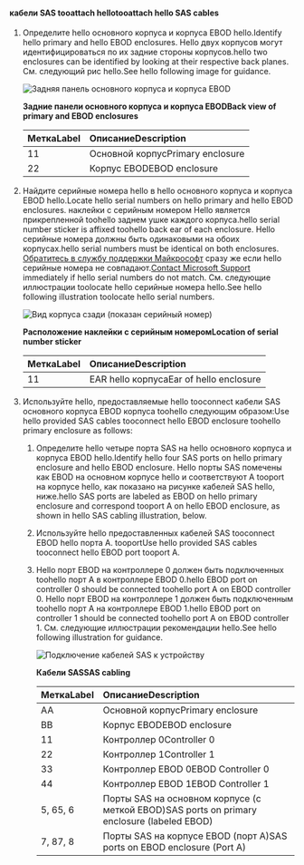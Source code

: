 <!--author=alkohli last changed:02/22/16-->

#### <a name="tooattach-hello-sas-cables"></a><span data-ttu-id="2235b-101">кабели SAS tooattach hello</span><span class="sxs-lookup"><span data-stu-id="2235b-101">tooattach hello SAS cables</span></span>
1. <span data-ttu-id="2235b-102">Определите hello основного корпуса и корпуса EBOD hello.</span><span class="sxs-lookup"><span data-stu-id="2235b-102">Identify hello primary and hello EBOD enclosures.</span></span> <span data-ttu-id="2235b-103">Hello двух корпусов могут идентифицироваться по их задние стороны корпусов.</span><span class="sxs-lookup"><span data-stu-id="2235b-103">hello two enclosures can be identified by looking at their respective back planes.</span></span> <span data-ttu-id="2235b-104">См. следующий рис hello.</span><span class="sxs-lookup"><span data-stu-id="2235b-104">See hello following image for guidance.</span></span> 
   
    ![Задняя панель основного корпуса и корпуса EBOD](./media/storsimple-sas-cable-8600/HCSBackplaneofprimaryandEBODenclosure.png)
   
    <span data-ttu-id="2235b-106">**Задние панели основного корпуса и корпуса EBOD**</span><span class="sxs-lookup"><span data-stu-id="2235b-106">**Back view of primary and EBOD enclosures**</span></span>
   
   | <span data-ttu-id="2235b-107">Метка</span><span class="sxs-lookup"><span data-stu-id="2235b-107">Label</span></span> | <span data-ttu-id="2235b-108">Описание</span><span class="sxs-lookup"><span data-stu-id="2235b-108">Description</span></span> |
   |:--- |:--- |
   | <span data-ttu-id="2235b-109">1</span><span class="sxs-lookup"><span data-stu-id="2235b-109">1</span></span> |<span data-ttu-id="2235b-110">Основной корпус</span><span class="sxs-lookup"><span data-stu-id="2235b-110">Primary enclosure</span></span> |
   | <span data-ttu-id="2235b-111">2</span><span class="sxs-lookup"><span data-stu-id="2235b-111">2</span></span> |<span data-ttu-id="2235b-112">Корпус EBOD</span><span class="sxs-lookup"><span data-stu-id="2235b-112">EBOD enclosure</span></span> |
2. <span data-ttu-id="2235b-113">Найдите серийные номера hello в hello основного корпуса и корпуса EBOD hello.</span><span class="sxs-lookup"><span data-stu-id="2235b-113">Locate hello serial numbers on hello primary and hello EBOD enclosures.</span></span> <span data-ttu-id="2235b-114">наклейки с серийным номером Hello является прикрепленной toohello заднем ушке каждого корпуса.</span><span class="sxs-lookup"><span data-stu-id="2235b-114">hello serial number sticker is affixed toohello back ear of each enclosure.</span></span> <span data-ttu-id="2235b-115">Hello серийные номера должны быть одинаковыми на обоих корпусах.</span><span class="sxs-lookup"><span data-stu-id="2235b-115">hello serial numbers must be identical on both enclosures.</span></span> <span data-ttu-id="2235b-116">[Обратитесь в службу поддержки Майкрософт](../articles/storsimple/storsimple-contact-microsoft-support.md) сразу же если hello серийные номера не совпадают.</span><span class="sxs-lookup"><span data-stu-id="2235b-116">[Contact Microsoft Support](../articles/storsimple/storsimple-contact-microsoft-support.md) immediately if hello serial numbers do not match.</span></span> <span data-ttu-id="2235b-117">См. следующие иллюстрации toolocate hello серийные номера hello.</span><span class="sxs-lookup"><span data-stu-id="2235b-117">See hello following illustration toolocate hello serial numbers.</span></span>
   
    ![Вид корпуса сзади (показан серийный номер)](./media/storsimple-sas-cable-8600/HCSRearviewofenclosureindicatinglocationofserialnumbersticker.png)
   
    <span data-ttu-id="2235b-119">**Расположение наклейки с серийным номером**</span><span class="sxs-lookup"><span data-stu-id="2235b-119">**Location of serial number sticker**</span></span>
   
   | <span data-ttu-id="2235b-120">Метка</span><span class="sxs-lookup"><span data-stu-id="2235b-120">Label</span></span> | <span data-ttu-id="2235b-121">Описание</span><span class="sxs-lookup"><span data-stu-id="2235b-121">Description</span></span> |
   |:--- |:--- |
   | <span data-ttu-id="2235b-122">1</span><span class="sxs-lookup"><span data-stu-id="2235b-122">1</span></span> |<span data-ttu-id="2235b-123">EAR hello корпуса</span><span class="sxs-lookup"><span data-stu-id="2235b-123">Ear of hello enclosure</span></span> |
3. <span data-ttu-id="2235b-124">Используйте hello, предоставляемые hello tooconnect кабели SAS основного корпуса EBOD корпуса toohello следующим образом:</span><span class="sxs-lookup"><span data-stu-id="2235b-124">Use hello provided SAS cables tooconnect hello EBOD enclosure toohello primary enclosure as follows:</span></span>
   
   1. <span data-ttu-id="2235b-125">Определите hello четыре порта SAS на hello основного корпуса и корпуса EBOD hello.</span><span class="sxs-lookup"><span data-stu-id="2235b-125">Identify hello four SAS ports on hello primary enclosure and hello EBOD enclosure.</span></span> <span data-ttu-id="2235b-126">Hello порты SAS помечены как EBOD на основном корпусе hello и соответствуют A tooport на корпусе hello, как показано на рисунке кабелей SAS hello, ниже.</span><span class="sxs-lookup"><span data-stu-id="2235b-126">hello SAS ports are labeled as EBOD on hello primary enclosure and correspond tooport A on hello EBOD enclosure, as shown in hello SAS cabling illustration, below.</span></span>
   2. <span data-ttu-id="2235b-127">Используйте hello предоставленных кабелей SAS tooconnect EBOD hello порта A. tooport</span><span class="sxs-lookup"><span data-stu-id="2235b-127">Use hello provided SAS cables tooconnect hello EBOD port tooport A.</span></span>
   3. <span data-ttu-id="2235b-128">Hello порт EBOD на контроллере 0 должен быть подключенных toohello порт A в контроллере EBOD 0.</span><span class="sxs-lookup"><span data-stu-id="2235b-128">hello EBOD port on controller 0 should be connected toohello port A on EBOD controller 0.</span></span> <span data-ttu-id="2235b-129">Hello порт EBOD на контроллере 1 должен быть подключенным toohello порт A на контроллере EBOD 1.</span><span class="sxs-lookup"><span data-stu-id="2235b-129">hello EBOD port on controller 1 should be connected toohello port A on EBOD controller 1.</span></span> <span data-ttu-id="2235b-130">См. следующие иллюстрации рекомендации hello.</span><span class="sxs-lookup"><span data-stu-id="2235b-130">See hello following illustration for guidance.</span></span> 
      
      ![Подключение кабелей SAS к устройству](./media/storsimple-sas-cable-8600/HCSSAScablingforyourdevice.png)
      
      <span data-ttu-id="2235b-132">**Кабели SAS**</span><span class="sxs-lookup"><span data-stu-id="2235b-132">**SAS cabling**</span></span>
      
      | <span data-ttu-id="2235b-133">Метка</span><span class="sxs-lookup"><span data-stu-id="2235b-133">Label</span></span> | <span data-ttu-id="2235b-134">Описание</span><span class="sxs-lookup"><span data-stu-id="2235b-134">Description</span></span> |
      |:--- |:--- |
      | <span data-ttu-id="2235b-135">A</span><span class="sxs-lookup"><span data-stu-id="2235b-135">A</span></span> |<span data-ttu-id="2235b-136">Основной корпус</span><span class="sxs-lookup"><span data-stu-id="2235b-136">Primary enclosure</span></span> |
      | <span data-ttu-id="2235b-137">B</span><span class="sxs-lookup"><span data-stu-id="2235b-137">B</span></span> |<span data-ttu-id="2235b-138">Корпус EBOD</span><span class="sxs-lookup"><span data-stu-id="2235b-138">EBOD enclosure</span></span> |
      | <span data-ttu-id="2235b-139">1</span><span class="sxs-lookup"><span data-stu-id="2235b-139">1</span></span> |<span data-ttu-id="2235b-140">Контроллер 0</span><span class="sxs-lookup"><span data-stu-id="2235b-140">Controller 0</span></span> |
      | <span data-ttu-id="2235b-141">2</span><span class="sxs-lookup"><span data-stu-id="2235b-141">2</span></span> |<span data-ttu-id="2235b-142">Контроллер 1</span><span class="sxs-lookup"><span data-stu-id="2235b-142">Controller 1</span></span> |
      | <span data-ttu-id="2235b-143">3</span><span class="sxs-lookup"><span data-stu-id="2235b-143">3</span></span> |<span data-ttu-id="2235b-144">Контроллер EBOD 0</span><span class="sxs-lookup"><span data-stu-id="2235b-144">EBOD Controller 0</span></span> |
      | <span data-ttu-id="2235b-145">4</span><span class="sxs-lookup"><span data-stu-id="2235b-145">4</span></span> |<span data-ttu-id="2235b-146">Контроллер EBOD 1</span><span class="sxs-lookup"><span data-stu-id="2235b-146">EBOD Controller 1</span></span> |
      | <span data-ttu-id="2235b-147">5, 6</span><span class="sxs-lookup"><span data-stu-id="2235b-147">5, 6</span></span> |<span data-ttu-id="2235b-148">Порты SAS на основном корпусе (с меткой EBOD)</span><span class="sxs-lookup"><span data-stu-id="2235b-148">SAS ports on primary enclosure (labeled EBOD)</span></span> |
      | <span data-ttu-id="2235b-149">7, 8</span><span class="sxs-lookup"><span data-stu-id="2235b-149">7, 8</span></span> |<span data-ttu-id="2235b-150">Порты SAS на корпусе EBOD (порт A)</span><span class="sxs-lookup"><span data-stu-id="2235b-150">SAS ports on EBOD enclosure (Port A)</span></span> |

